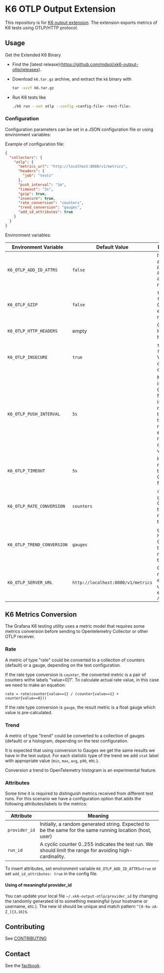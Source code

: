# K6 OTLP Output Extension

This repository is for [K6 output extension](https://k6.io/docs/extensions/). The extension exports metrics of K6 tests using OTLP/HTTP protocol.

## Usage

Get the Extended K6 Binary

- Find the [latest release}(https://github.com/mdsol/xk6-output-otlp/releases).
- Download `k6.tar.gz` archive, and extract the `k6` binary with

  ```sh
  tar -xvzf k6.tar.gz
  ```

- Run K6 tests like

  ```sh
  ./k6 run --out otlp --config <config-file> <test-file>
  ```

### Configuration

Configuration parameters can be set in a JSON configuration file or using environment variables:

Example of configuration file:

```json
{
  "collectors": {
    "otlp": {
      "metrics_url": "http://localhost:8080/v1/metrics",
      "headers": {
        "job": "tests"
      },
      "push_interval": "1m",
      "timeout": "3s",
      "gzip": true,
      "insecure": true,
      "rate_conversion": "counters",
      "trend_conversion": "gauges",
      "add_id_attributes": true
    }
  }
}
```

Environment variables:

| Environment Variable       | Default Value | Description |
|----------------------------|---------------|-------------|
| `K6_OTLP_ADD_ID_ATTRS`     | `false`       | If `true`, attributes `provider_id` and `run_id` added to metrics. |
| `K6_OTLP_GZIP`             | `false`       | `true` or `false`. Use GZIP encoding or not.  |
| `K6_OTLP_HTTP_HEADERS`     | empty         | Optional HTTP headers |
| `K6_OTLP_INSECURE`         | `true`        | `true` or `false`. Validate SSL certificate or not. |
| `K6_OTLP_PUSH_INTERVAL`    | `5s`          | Metric push interval in Go duration format for intermediate metrics. At the end on the test metrics exported regardless of this value. |
| `K6_OTLP_TIMEOUT`          | `5s`          | HTTP request timeout  in Go duration format |
| `K6_OTLP_RATE_CONVERSION`  | `counters`    | `counters` or `gauge`. Conversion type for metrics of type `rate`. |
| `K6_OTLP_TREND_CONVERSION` | `gauges`      | `gauges` or `histogram`. Conversion type for metrics of type `trend`. |
| `K6_OTLP_SERVER_URL`       | `http://localhost:8080/v1/metrics`| OTLP metrics endpoint url. Usually ends with `/v1/metrics` |

## K6 Metrics Conversion

The Grafana K6 testing utility uses a metric model that requires some metrics conversion before sending to Opentelemetry Collector or other OTLP receiver.

### Rate

A metric of type "rate" could be converted to a collection of counters (default) or a gauge, depending on the test configuration.

If the rate type conversion is `counter`, the converted metric is a pair of counters withe labels "value=0|1".
To calculate actual rate value, in this case we need to make an equation:

```text
rate = rate(counter{value==1} / (counter{value==1} + counter{value==0}))
```

If the rate type conversion is `gauge`, the result metric is a float gauge which value is pre-calculated.

### Trend

A metric of type "trend" could be converted to a collection of gauges (default) or a histogram, depending on the test configuration.

It is expected that using conversion to Gauges we get the same results we have in the test output.
For each statistic type of the trend we add `stat` label with appropriate value (`min`, `max`, `avg`, `p90`, etc.).

Conversion a trend to OpenTelemetry histogram is an experimental feature.

### Attributes

Some time it is required to distinguish metrics received from different test runs. For this scenario we have
a configuration option that adds the following attributes/labels to the metrics:

| Attribute     | Meaning |
|---------------|---------|
| `provider_id` | Initially, a random generated string. Expected to be the same for the same running location (host, user) |
| `run_id`      | A cyclic counter 0..255 indicates the test run. We should limit the range for avoiding high-cardinality. |

To insert attributes, set environment variable `K6_OTLP_ADD_ID_ATTRS=true`
or set `add_id_attributes: true` in the config file.

#### Using of meaningful provider_id

You can update your local file `~/.xk6-output-otlp/provider_id` by changing the randomly generated id to
something meaningful (your hostname or username, etc.).
The new id should be unique and match pattern `^[0-9a-zA-Z_]{3,16}$`.

## Contributing

See [CONTRIBUTING](./CONTRIBUTING.md)

## Contact

See the [factbook](factbook.yaml).
